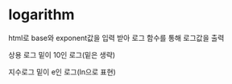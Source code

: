 # logarithm

html로 base와 exponent값을 입력 받아 로그 함수를 통해 로그값을 출력

상용 로그
   밑이 10인 로그(밑은 생략)
   
지수로그
   밑이 e인 로그(ln으로 표현)
   
   
